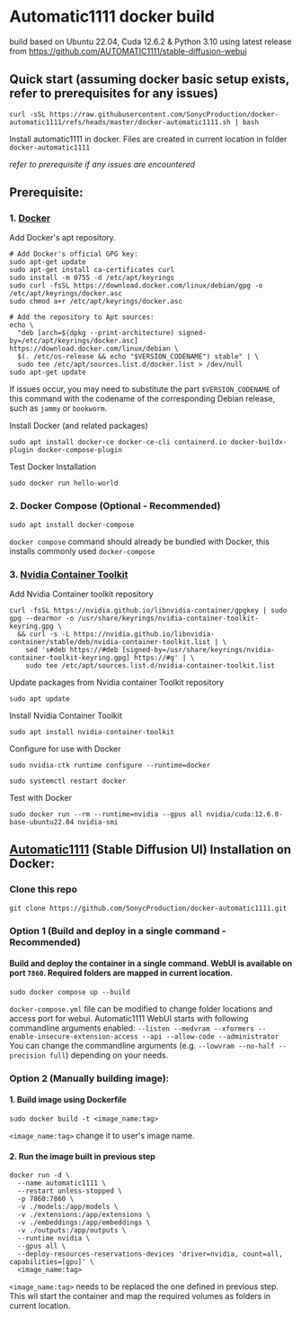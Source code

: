 # Automatic1111 docker build
build based on Ubuntu 22.04, Cuda 12.6.2 & Python 3.10 using latest release from https://github.com/AUTOMATIC1111/stable-diffusion-webui

## Quick start (assuming docker basic setup exists, refer to prerequisites for any issues)
```
curl -sSL https://raw.githubusercontent.com/SonycProduction/docker-automatic1111/refs/heads/master/docker-automatic1111.sh | bash
```
Install automatic1111 in docker. Files are created in current location in folder `docker-automatic1111`

*refer to prerequisite if any  issues are encountered*

## Prerequisite:

### 1. [Docker](https://docs.docker.com/engine/install/debian/)

Add Docker's apt repository.
```
# Add Docker's official GPG key:
sudo apt-get update
sudo apt-get install ca-certificates curl
sudo install -m 0755 -d /etc/apt/keyrings
sudo curl -fsSL https://download.docker.com/linux/debian/gpg -o /etc/apt/keyrings/docker.asc
sudo chmod a+r /etc/apt/keyrings/docker.asc

# Add the repository to Apt sources:
echo \
  "deb [arch=$(dpkg --print-architecture) signed-by=/etc/apt/keyrings/docker.asc] https://download.docker.com/linux/debian \
  $(. /etc/os-release && echo "$VERSION_CODENAME") stable" | \
  sudo tee /etc/apt/sources.list.d/docker.list > /dev/null
sudo apt-get update
```
If issues occur, you may need to substitute the part `$VERSION_CODENAME` of this command with the codename of the corresponding Debian release, such as `jammy` or `bookworm`.

Install Docker (and related packages)
```
sudo apt install docker-ce docker-ce-cli containerd.io docker-buildx-plugin docker-compose-plugin
```
Test Docker Installation
```
sudo docker run hello-world
```

### 2. Docker Compose (Optional - Recommended)
```
sudo apt install docker-compose
```
`docker compose` command should already be bundled with Docker, this installs commonly used `docker-compose`

### 3. [Nvidia Container Toolkit](https://docs.nvidia.com/datacenter/cloud-native/container-toolkit/latest/install-guide.html)
Add Nvidia Container toolkit repository
```
curl -fsSL https://nvidia.github.io/libnvidia-container/gpgkey | sudo gpg --dearmor -o /usr/share/keyrings/nvidia-container-toolkit-keyring.gpg \
  && curl -s -L https://nvidia.github.io/libnvidia-container/stable/deb/nvidia-container-toolkit.list | \
    sed 's#deb https://#deb [signed-by=/usr/share/keyrings/nvidia-container-toolkit-keyring.gpg] https://#g' | \
    sudo tee /etc/apt/sources.list.d/nvidia-container-toolkit.list
```

Update packages from Nvidia container Toolkit repository
```
sudo apt update
```
Install Nvidia Container Toolkit
```
sudo apt install nvidia-container-toolkit
```
Configure for use with Docker
```
sudo nvidia-ctk runtime configure --runtime=docker
```
```
sudo systemctl restart docker
```
Test with Docker
```
sudo docker run --rm --runtime=nvidia --gpus all nvidia/cuda:12.6.0-base-ubuntu22.04 nvidia-smi
```

## [Automatic1111](https://github.com/AUTOMATIC1111/stable-diffusion-webui) (Stable Diffusion UI) Installation on Docker:

### Clone this repo
```
git clone https://github.com/SonycProduction/docker-automatic1111.git
```
### Option 1 (Build and deploy in a single command - Recommended)
#### Build and deploy the container in a single command. WebUI is available on port `7860`. Required folders are mapped in current location.
```
sudo docker compose up --build
```
`docker-compose.yml` file can be modified to change folder locations and access port for webui. Automatic1111 WebUI starts with following commandline arguments enabled: `--listen --medvram --xformers --enable-insecure-extension-access --api --allow-code --administrator`
You can change the commandline arguments (e.g. `--lowvram --no-half --precision full`) depending on your needs.

### Option 2 (Manually building image):
#### 1.  Build image using Dockerfile

```
sudo docker build -t <image_name:tag>
```
`<image_name:tag>` change it to user's image name.

#### 2. Run the image built in previous step
```
docker run -d \
  --name automatic1111 \
  --restart unless-stopped \
  -p 7860:7860 \
  -v ./models:/app/models \
  -v ./extensions:/app/extensions \
  -v ./embeddings:/app/embeddings \
  -v ./outputs:/app/outputs \
  --runtime nvidia \
  --gpus all \
  --deploy-resources-reservations-devices 'driver=nvidia, count=all, capabilities=[gpu]' \
  <image_name:tag>
```
`<image_name:tag>` needs to be replaced the one defined in previous step.
This wil start the container and map the required volumes as folders in current location.


